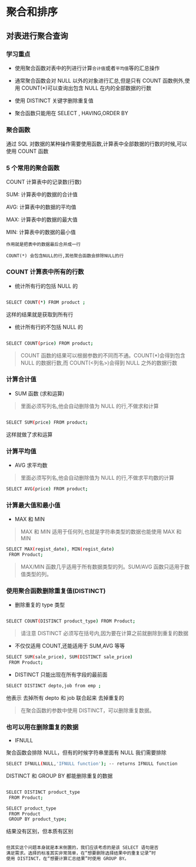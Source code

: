 # 聚合和排序

## 对表进行聚合查询

### 学习重点

- 使用聚合函数对表中的列进行计算`合计值`或者`平均值`等的汇总操作

- 通常聚合函数会对 NULL 以外的对象进行汇总,但是只有 COUNT 函数例外,使用 COUNT(\*)可以查询出包含 NULL 在内的全部数据的行数

- 使用 DISTINCT 关键字删除重复值

- 聚合函数只能用在 SELECT , HAVING,ORDER BY

### 聚合函数

通过 SQL 对数据的某种操作需要使用函数,计算表中全部数据的行数的时候,可以使用 COUNT 函数

### 5 个常用的聚合函数

COUNT 计算表中的记录数(行数)

SUM: 计算表中的数据的合计值

AVG: 计算表中的数据的平均值

MAX: 计算表中的数据的最大值

MIN: 计算表中的数据的最小值

`作用就是把表中的数据最后合并成一行`

`COUNT(*) 会包含NULL的行,其他聚合函数会排除NULL的行`

### COUNT 计算表中所有的行数

- 统计所有行的包括 NULL 的

```bash

SELECT COUNT(*) FROM product ;

```

这样的结果就是获取到所有行

- 统计所有行的不包括 NULL 的

```bash

SELECT COUNT(price) FROM product;

```

> COUNT 函数的结果可以根据参数的不同而不通。COUNT(\*)会得到包含 NULL 的数据行数,而 COUNT(<列名>)会得到 NULL 之外的数据行数

### 计算合计值

- SUM 函数 (求和运算)

> 里面必须写列名,他会自动删除值为 NULL 的行,不做求和计算

```bash

SELECT SUM(price) FROM product;

```

这样就做了求和运算

### 计算平均值

- AVG 求平均数

> 里面必须写列名,他会自动删除值为 NULL 的行,不做求平均数的计算

```bash
SELECT AVG(price) FROM product;
```

### 计算最大值和最小值

- MAX 和 MIN

> MAX 和 MIN 适用于任何列,也就是字符串类型的数据也能使用 MAX 和 MIN

```bash
SELECT MAX(regist_date), MIN(regist_date)
 FROM Product;
```

> MAX/MIN 函数几乎适用于所有数据类型的列。SUM/AVG 函数只适用于数值类型的列。

### 使用聚合函数删除重复值(DISTINCT)

- 删除重复的 type 类型

```bash

SELECT COUNT(DISTINCT product_type) FROM Product;

```

> 请注意 DISTINCT 必须写在括号内,因为要在计算之前就删除到重复的数据

- 不仅仅适用 COUNT,还能适用于 SUM,AVG 等等

```bash
SELECT SUM(sale_price), SUM(DISTINCT sale_price)
 FROM Product;
```

- DISTINCT 只能出现在所有字段的最前面

```bash
SELECT DISTINCT depto,job from emp ;
```

他表示 去掉所有 depto 和 job 联合起来 去掉重复的

> 在聚合函数的参数中使用 DISTINCT，可以删除重复数据。

### 也可以用在删除重复的数据

- IFNULL

聚合函数会排除 NULL，但有的时候字符串里面有 NULL 我们需要排除

```bash
SELECT IFNULL(NULL,'IFNULL function'); -- returns IFNULL function
```

DISTINCT 和 GROUP BY 都能删除重复的数据

```bash

SELECT DISTINCT product_type
 FROM Product;

SELECT product_type
 FROM Product
 GROUP BY product_type;

```

结果没有区别，但本质有区别

```bash

但其实这个问题本身就是本末倒置的，我们应该考虑的是该 SELECT 语句是否
满足需求。选择的标准其实非常简单，在“想要删除选择结果中的重复记录”时
使用 DISTINCT，在“想要计算汇总结果”时使用 GROUP BY。

```
